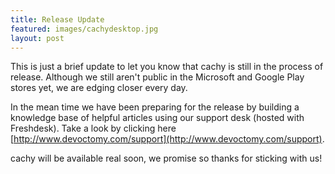```yaml
---
title: Release Update
featured: images/cachydesktop.jpg
layout: post
---
```


This is just a brief update to let you know that cachy is still in the process of release.  Although we still aren't public in the Microsoft and Google Play stores yet, we are edging closer every day.

In the mean time we have been preparing for the release by building a knowledge base of helpful articles using our support desk (hosted with Freshdesk).  Take a look by clicking here [http://www.devoctomy.com/support](http://www.devoctomy.com/support).

cachy will be available real soon, we promise so thanks for sticking with us!